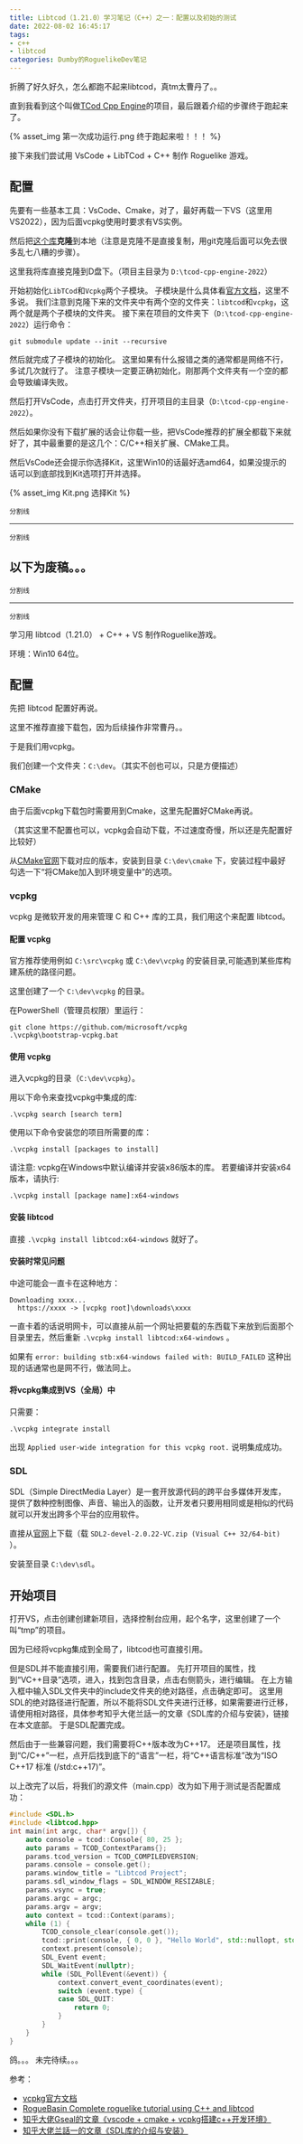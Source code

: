 ```yaml
---
title: Libtcod（1.21.0）学习笔记（C++）之一：配置以及初始的测试
date: 2022-08-02 16:45:17
tags:
- c++
- libtcod
categories: Dumby的RoguelikeDev笔记
---
```


折腾了好久好久，怎么都跑不起来libtcod，真tm太曹丹了。。

直到我看到这个叫做[TCod Cpp Engine](https://github.com/HexDecimal/tcod-cpp-engine-2022)的项目，最后跟着介绍的步骤终于跑起来了。

{% asset_img 第一次成功运行.png 终于跑起来啦！！！ %}

接下来我们尝试用 VsCode + LibTCod + C++ 制作 Roguelike 游戏。

## 配置

先要有一些基本工具：VsCode、Cmake，对了，最好再载一下VS（这里用VS2022），因为后面vcpkg使用时要求有VS实例。

然后把[这个库](https://github.com/HexDecimal/tcod-cpp-engine-2022)**克隆**到本地（注意是克隆不是直接复制，用git克隆后面可以免去很多乱七八糟的步骤）。

这里我将库直接克隆到D盘下。（项目主目录为 ```D:\tcod-cpp-engine-2022```）

开始初始化```LibTCod```和```Vcpkg```两个子模块。
子模块是什么具体看[官方文档](https://git-scm.com/book/en/v2/Git-Tools-Submodules)，这里不多说。
我们注意到克隆下来的文件夹中有两个空的文件夹：```libtcod```和```vcpkg```，这两个就是两个子模块的文件夹。
接下来在项目的文件夹下（```D:\tcod-cpp-engine-2022```）运行命令：

```
git submodule update --init --recursive
```

然后就完成了子模块的初始化。
这里如果有什么报错之类的通常都是网络不行，多试几次就行了。
注意子模块一定要正确初始化，刚那两个文件夹有一个空的都会导致编译失败。

然后打开VsCode，点击打开文件夹，打开项目的主目录（```D:\tcod-cpp-engine-2022```）。

然后如果你没有下载扩展的话会让你载一些，把VsCode推荐的扩展全都载下来就好了，其中最重要的是这几个：C/C++相关扩展、CMake工具。

然后VsCode还会提示你选择Kit，这里Win10的话最好选amd64，如果没提示的话可以到底部找到Kit选项打开并选择。

{% asset_img Kit.png 选择Kit %}




















```
分割线
```

---

```
分割线
```

## 以下为废稿。。。

```
分割线
```

---

```
分割线
```

学习用 libtcod（1.21.0） + C++ + VS 制作Roguelike游戏。

环境：Win10 64位。

<!--more-->

## 配置

先把 libtcod 配置好再说。

这里不推荐直接下载包，因为后续操作非常曹丹。。

于是我们用vcpkg。

我们创建一个文件夹：```C:\dev```。（其实不创也可以，只是方便描述）

### CMake

由于后面vcpkg下载包时需要用到Cmake，这里先配置好CMake再说。

（其实这里不配置也可以，vcpkg会自动下载，不过速度奇慢，所以还是先配置好比较好）

从[CMake官网](https://cmake.org/)下载对应的版本，安装到目录 ```C:\dev\cmake``` 下，安装过程中最好勾选一下“将CMake加入到环境变量中”的选项。

### vcpkg

vcpkg 是微软开发的用来管理 C 和 C++ 库的工具，我们用这个来配置 libtcod。

#### 配置 vcpkg

官方推荐使用例如 ```C:\src\vcpkg``` 或 ```C:\dev\vcpkg``` 的安装目录,可能遇到某些库构建系统的路径问题。

这里创建了一个 ```C:\dev\vcpkg``` 的目录。

在PowerShell（管理员权限）里运行：

```
git clone https://github.com/microsoft/vcpkg
.\vcpkg\bootstrap-vcpkg.bat
```

#### 使用 vcpkg

进入vcpkg的目录（```C:\dev\vcpkg```）。

用以下命令来查找vcpkg中集成的库:

```
.\vcpkg search [search term]
```

使用以下命令安装您的项目所需要的库：

```
.\vcpkg install [packages to install]
```

请注意: vcpkg在Windows中默认编译并安装x86版本的库。 若要编译并安装x64版本，请执行:

```
.\vcpkg install [package name]:x64-windows
```

#### 安装 libtcod

直接 ```.\vcpkg install libtcod:x64-windows``` 就好了。

#### 安装时常见问题

中途可能会一直卡在这种地方：

```
Downloading xxxx...
  https://xxxx -> [vcpkg root]\downloads\xxxx
```
一直卡着的话说明网卡，可以直接从前一个网址把要载的东西载下来放到后面那个目录里去，然后重新 ```.\vcpkg install libtcod:x64-windows``` 。

如果有 ```error: building stb:x64-windows failed with: BUILD_FAILED``` 这种出现的话通常也是网不行，做法同上。

#### 将vcpkg集成到VS（全局）中

只需要：
```
.\vcpkg integrate install
```

出现 ```Applied user-wide integration for this vcpkg root.``` 说明集成成功。

### SDL

SDL（Simple DirectMedia Layer）是一套开放源代码的跨平台多媒体开发库，提供了数种控制图像、声音、输出入的函数，让开发者只要用相同或是相似的代码就可以开发出跨多个平台的应用软件。

直接从[官网](https://www.libsdl.org/download-2.0.php)上下载（载 ```SDL2-devel-2.0.22-VC.zip (Visual C++ 32/64-bit)``` ）。

安装至目录 ```C:\dev\sdl```。

## 开始项目

打开VS，点击创建创建新项目，选择控制台应用，起个名字，这里创建了一个叫“tmp”的项目。

因为已经将vcpkg集成到全局了，libtcod也可直接引用。

但是SDL并不能直接引用，需要我们进行配置。
先打开项目的属性，找到“VC++目录”选项，进入，找到包含目录，点击右侧箭头，进行编辑。
在上方输入框中输入SDL文件夹中的include文件夹的绝对路径，点击确定即可。
这里用SDL的绝对路径进行配置，所以不能将SDL文件夹进行迁移，如果需要进行迁移，请使用相对路径，具体参考知乎大佬兰話一的文章《SDL库的介绍与安装》，链接在本文底部。
于是SDL配置完成。

然后由于一些兼容问题，我们需要将C++版本改为C++17。
还是项目属性，找到“C/C++”一栏，点开后找到底下的“语言”一栏，将“C++语言标准”改为“ISO C++17 标准 (/std:c++17)”。

以上改完了以后，将我们的源文件（main.cpp）改为如下用于测试是否配置成功：

```cpp
#include <SDL.h>
#include <libtcod.hpp>
int main(int argc, char* argv[]) {
    auto console = tcod::Console{ 80, 25 };
    auto params = TCOD_ContextParams{};
    params.tcod_version = TCOD_COMPILEDVERSION;
    params.console = console.get();
    params.window_title = "Libtcod Project";
    params.sdl_window_flags = SDL_WINDOW_RESIZABLE;
    params.vsync = true;
    params.argc = argc;
    params.argv = argv;
    auto context = tcod::Context(params);
    while (1) {
        TCOD_console_clear(console.get());
        tcod::print(console, { 0, 0 }, "Hello World", std::nullopt, std::nullopt);
        context.present(console);
        SDL_Event event;
        SDL_WaitEvent(nullptr);
        while (SDL_PollEvent(&event)) {
            context.convert_event_coordinates(event);
            switch (event.type) {
            case SDL_QUIT:
                return 0;
            }
        }
    }
}
```



鸽。。。
未完待续。。。



参考：
- [vcpkg官方文档](https://github.com/microsoft/vcpkg/blob/master/README_zh_CN.md#%E5%BF%AB%E9%80%9F%E5%BC%80%E5%A7%8B-windows)
- [RogueBasin Complete roguelike tutorial using C++ and libtcod](http://roguebasin.com/index.php/Complete_roguelike_tutorial_using_C%2B%2B_and_libtcod_-_part_1:_setting_up)
- [知乎大佬Gseal的文章《vscode + cmake + vcpkg搭建c++开发环境》](https://zhuanlan.zhihu.com/p/430835667)
- [知乎大佬兰話一的文章《SDL库的介绍与安装》](https://zhuanlan.zhihu.com/p/428302382)